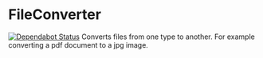 # FileConverter
[![Dependabot Status](https://api.dependabot.com/badges/status?host=github&repo=PeanutTheAdmin/FileConverter)](https://dependabot.com)
Converts files from one type to another. For example converting a pdf document to a jpg image.

